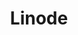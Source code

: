 ---
defaults:
  image:
    id: 124
    name: Ubuntu 14.04.1 64bit LTS
  location:
    id: 2
    name: Dallas, TX, USA
description: " "
locations:
- country: US
  id: '2'
  name: Dallas, TX, USA
- country: US
  id: '3'
  name: Fremont, CA, USA
- country: US
  id: '4'
  name: Atlanta, GA, USA
- country: US
  id: '6'
  name: Newark, NJ, USA
- country: GB
  id: '7'
  name: London, England, UK
- country: JP
  id: '8'
  name: Tokyo, JP
sizes:
- bandwidth: 2000
  disk: 24576
  id: '1'
  name: Linode 1024
  price: 10.0
  price_per: month
  ram: 1024
- bandwidth: 3000
  disk: 49152
  id: '2'
  name: Linode 2048
  price: 20.0
  price_per: month
  ram: 2048
- bandwidth: 4000
  disk: 98304
  id: '4'
  name: Linode 4096
  price: 40.0
  price_per: month
  ram: 4096
- bandwidth: 8000
  disk: 196608
  id: '6'
  name: Linode 8192
  price: 80.0
  price_per: month
  ram: 8192
- bandwidth: 16000
  disk: 393216
  id: '7'
  name: Linode 16384
  price: 160.0
  price_per: month
  ram: 16384
- bandwidth: 20000
  disk: 786432
  id: '8'
  name: Linode 32768
  price: 320.0
  price_per: month
  ram: 32768
- bandwidth: 20000
  disk: 1179648
  id: '9'
  name: Linode 49152
  price: 480.0
  price_per: month
  ram: 49152
- bandwidth: 20000
  disk: 1572864
  id: '10'
  name: Linode 65536
  price: 640.0
  price_per: month
  ram: 65536
- bandwidth: 20000
  disk: 1966080
  id: '12'
  name: Linode 98304
  price: 960.0
  price_per: month
  ram: 98304
template: provider.html
title: Linode

---